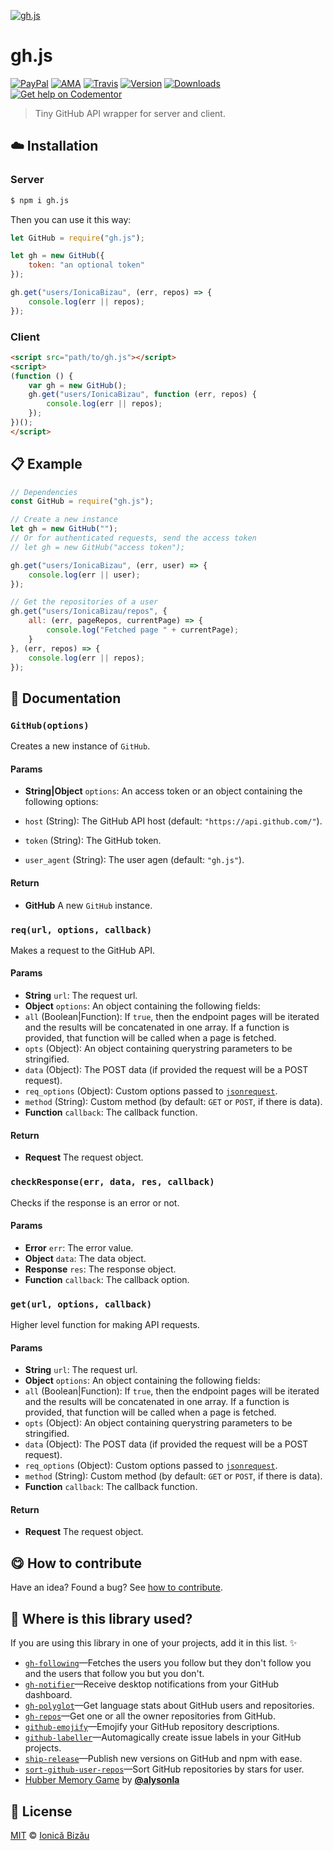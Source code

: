 
[![gh.js](http://i.imgur.com/ku5PMH1.png)](#)

# gh.js

 [![PayPal](https://img.shields.io/badge/%24-paypal-f39c12.svg)][paypal-donations] [![AMA](https://img.shields.io/badge/ask%20me-anything-1abc9c.svg)](https://github.com/IonicaBizau/ama) [![Travis](https://img.shields.io/travis/IonicaBizau/gh.js.svg)](https://travis-ci.org/IonicaBizau/gh.js/) [![Version](https://img.shields.io/npm/v/gh.js.svg)](https://www.npmjs.com/package/gh.js) [![Downloads](https://img.shields.io/npm/dt/gh.js.svg)](https://www.npmjs.com/package/gh.js) [![Get help on Codementor](https://cdn.codementor.io/badges/get_help_github.svg)](https://www.codementor.io/johnnyb?utm_source=github&utm_medium=button&utm_term=johnnyb&utm_campaign=github)

> Tiny GitHub API wrapper for server and client.

## :cloud: Installation
### Server
```sh
$ npm i gh.js
```

Then you can use it this way:

```js
let GitHub = require("gh.js");

let gh = new GitHub({
    token: "an optional token"
});

gh.get("users/IonicaBizau", (err, repos) => {
    console.log(err || repos);
});
```
### Client
```html
<script src="path/to/gh.js"></script>
<script>
(function () {
    var gh = new GitHub();
    gh.get("users/IonicaBizau", function (err, repos) {
        console.log(err || repos);
    });
})();
</script>
```

## :clipboard: Example



```js
// Dependencies
const GitHub = require("gh.js");

// Create a new instance
let gh = new GitHub("");
// Or for authenticated requests, send the access token
// let gh = new GitHub("access token");

gh.get("users/IonicaBizau", (err, user) => {
    console.log(err || user);
});

// Get the repositories of a user
gh.get("users/IonicaBizau/repos", {
    all: (err, pageRepos, currentPage) => {
        console.log("Fetched page " + currentPage);
    }
}, (err, repos) => {
    console.log(err || repos);
});
```

## :memo: Documentation


### `GitHub(options)`
Creates a new instance of `GitHub`.

#### Params
- **String|Object** `options`: An access token or an object containing the following options:

 - `host` (String): The GitHub API host (default: `"https://api.github.com/"`).
 - `token` (String): The GitHub token.
 - `user_agent` (String): The user agen (default: `"gh.js"`).

#### Return
- **GitHub** A new `GitHub` instance.

### `req(url, options, callback)`
Makes a request to the GitHub API.

#### Params
- **String** `url`: The request url.
- **Object** `options`: An object containing the following fields:
 - `all` (Boolean|Function): If `true`, then the endpoint pages will be
   iterated and the results will be concatenated in one array. If a function
   is provided, that function will be called when a page is fetched.
 - `opts` (Object): An object containing querystring parameters to be stringified.
 - `data` (Object): The POST data (if provided the request will be a POST request).
 - `req_options` (Object): Custom options passed to [`jsonrequest`](https://github.com/IonicaBizau/jsonrequest).
 - `method` (String): Custom method (by default: `GET` or `POST`, if there is data).
- **Function** `callback`: The callback function.

#### Return
- **Request** The request object.

### `checkResponse(err, data, res, callback)`
Checks if the response is an error or not.

#### Params
- **Error** `err`: The error value.
- **Object** `data`: The data object.
- **Response** `res`: The response object.
- **Function** `callback`: The callback option.

### `get(url, options, callback)`
Higher level function for making API requests.

#### Params
- **String** `url`: The request url.
- **Object** `options`: An object containing the following fields:
 - `all` (Boolean|Function): If `true`, then the endpoint pages will be
   iterated and the results will be concatenated in one array. If a function
   is provided, that function will be called when a page is fetched.
 - `opts` (Object): An object containing querystring parameters to be stringified.
 - `data` (Object): The POST data (if provided the request will be a POST request).
 - `req_options` (Object): Custom options passed to [`jsonrequest`](https://github.com/IonicaBizau/jsonrequest).
 - `method` (String): Custom method (by default: `GET` or `POST`, if there is data).
- **Function** `callback`: The callback function.

#### Return
- **Request** The request object.



## :yum: How to contribute
Have an idea? Found a bug? See [how to contribute][contributing].

## :dizzy: Where is this library used?
If you are using this library in one of your projects, add it in this list. :sparkles:


 - [`gh-following`](https://github.com/IonicaBizau/gh-following#readme)—Fetches the users you follow but they don't follow you and the users that follow you but you don't.
 - [`gh-notifier`](https://bitbucket.org/IonicaBizau/gh-notifier#readme)—Receive desktop notifications from your GitHub dashboard.
 - [`gh-polyglot`](https://github.com/IonicaBizau/node-gh-polyglot)—Get language stats about GitHub users and repositories.
 - [`gh-repos`](https://github.com/IonicaBizau/gh-repos#readme)—Get one or all the owner repositories from GitHub.
 - [`github-emojify`](https://github.com/IonicaBizau/github-emojifiy#readme)—Emojify your GitHub repository descriptions.
 - [`github-labeller`](https://github.com/IonicaBizau/github-labeller#readme)—Automagically create issue labels in your GitHub projects.
 - [`ship-release`](https://github.com/IonicaBizau/ship-release#readme)—Publish new versions on GitHub and npm with ease.
 - [`sort-github-user-repos`](https://github.com/IonicaBizau/sort-github-user-repos#readme)—Sort GitHub repositories by stars for user.
 - [Hubber Memory Game](https://github.com/alysonla/hubber-memory-game) by [**@alysonla**](https://github.com/alysonla/)


## :scroll: License

[MIT][license] © [Ionică Bizău][website]

[paypal-donations]: https://www.paypal.com/cgi-bin/webscr?cmd=_s-xclick&hosted_button_id=RVXDDLKKLQRJW
[donate-now]: http://i.imgur.com/6cMbHOC.png

[license]: http://showalicense.com/?fullname=Ionic%C4%83%20Biz%C4%83u%20%3Cbizauionica%40gmail.com%3E%20(http%3A%2F%2Fionicabizau.net)&year=2015#license-mit
[website]: http://ionicabizau.net
[contributing]: /CONTRIBUTING.md
[docs]: /DOCUMENTATION.md
